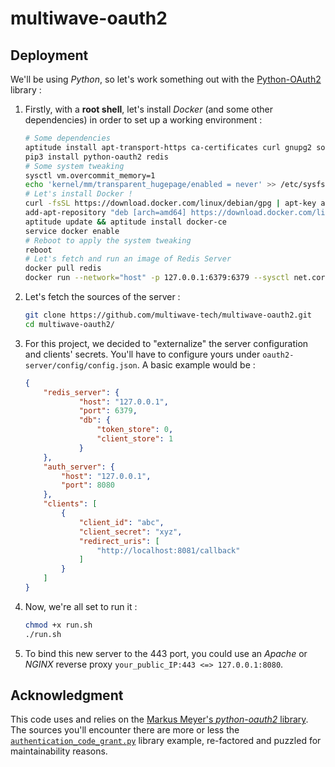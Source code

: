 # multiwave-oauth2

## Deployment

We'll be using _Python_, so let's work something out with the [Python-OAuth2](https://github.com/wndhydrnt/python-oauth2) library :

1. Firstly, with a **root shell**, let's install _Docker_ (and some other dependencies) in order to set up a working environment :
	```sh
	# Some dependencies
	aptitude install apt-transport-https ca-certificates curl gnupg2 software-properties-common sysfsutils python3 python3-pip git
	pip3 install python-oauth2 redis
	# Some system tweaking
	sysctl vm.overcommit_memory=1
	echo 'kernel/mm/transparent_hugepage/enabled = never' >> /etc/sysfs.conf
	# Let's install Docker !
	curl -fsSL https://download.docker.com/linux/debian/gpg | apt-key add -
	add-apt-repository "deb [arch=amd64] https://download.docker.com/linux/debian $(lsb_release -cs) stable"
	aptitude update && aptitude install docker-ce
	service docker enable
	# Reboot to apply the system tweaking
	reboot
	# Let's fetch and run an image of Redis Server
	docker pull redis
	docker run --network="host" -p 127.0.0.1:6379:6379 --sysctl net.core.somaxconn=511 --name redis-server -d redis redis-server --appendonly yes
	```

2. Let's fetch the sources of the server :
	```sh
	git clone https://github.com/multiwave-tech/multiwave-oauth2.git
	cd multiwave-oauth2/
	```

3. For this project, we decided to "externalize" the server configuration and clients' secrets. You'll have to configure yours under `oauth2-server/config/config.json`. A basic example would be :
	```json
	{
		"redis_server": {
				"host": "127.0.0.1",
				"port": 6379,
				"db": {
					"token_store": 0,
					"client_store": 1
				}
		},
		"auth_server": {
			"host": "127.0.0.1",
			"port": 8080
		},
		"clients": [
			{
				"client_id": "abc",
				"client_secret": "xyz",
				"redirect_uris": [
					"http://localhost:8081/callback"
				]
			}
		]
	}
	```

4. Now, we're all set to run it :
	```sh
	chmod +x run.sh
	./run.sh
	```

4. To bind this new server to the 443 port, you could use an _Apache_ or _NGINX_ reverse proxy `your_public_IP:443 <=> 127.0.0.1:8080`.

## Acknowledgment

This code uses and relies on the [Markus Meyer's _python-oauth2_ library](https://github.com/wndhydrnt/python-oauth2).  
The sources you'll encounter there are more or less the [`authentication_code_grant.py`](https://github.com/wndhydrnt/python-oauth2/blob/master/docs/examples/authorization_code_grant.py) library example, re-factored and puzzled for maintainability reasons.
